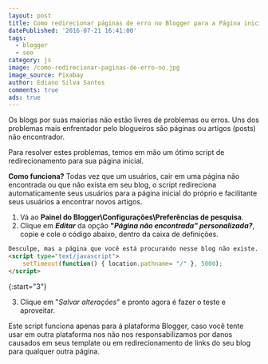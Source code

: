 ```yaml
---
layout: post
title: Como redirecionar páginas de erro no Blogger para a Página inicial
datePublished: '2016-07-21 16:41:00'
tags:
  - blogger
  - seo
category: js
image: /como-redirecionar-paginas-de-erro-no.jpg
image_source: Pixabay
author: Ediano Silva Santos
comments: true
ads: true
---
```

Os blogs por suas maiorias não estão livres de problemas ou erros. Uns dos problemas mais enfrentador pelo blogueiros são páginas ou artigos (posts) não encontrador.

Para resolver estes problemas, temos em mão um ótimo script de redirecionamento para sua página inicial.

**Como funciona?** Todas vez que um usuários, cair em uma página não encontrada ou que não exista em seu blog, o script redireciona automaticamente seus usuários para a página inicial do próprio e facilitante seus usuários a encontrar novos artigos.

1. Vá ao **Painel do Blogger\Configurações\Preferências de pesquisa**.
2. Clique em **_Editar_** da opção **"_Página não encontrada" personalizada?_**, copie e cole o código abaixo, dentro da caixa de definições.

```html
Desculpe, mas a página que você está procurando nesse blog não existe. Você será redirecionado a nossa página inicial em instantes.
<script type="text/javascript">
    setTimeout(function() { location.pathname= "/" }, 5000);
</script>
```

{:start="3"}

3. Clique em "_Salvar alterações_" e pronto agora é fazer o teste e aproveitar.

Este script funciona apenas para á plataforma Blogger, caso você tente usar em outra plataforma nos não nos responsabilizamos por danos causados em seus template ou em redirecionamento de links do seu blog para qualquer outra página.
